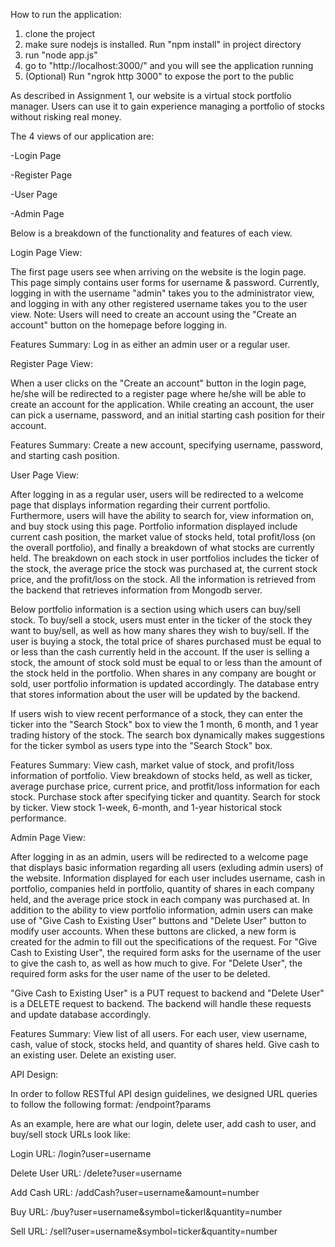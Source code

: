 How to run the application:
1. clone the project
2. make sure nodejs is installed. Run "npm install" in project directory
3. run "node app.js"
4. go to "http://localhost:3000/" and you will see the application running
5. (Optional) Run "ngrok http 3000" to expose the port to the public


As described in Assignment 1, our website is a virtual stock portfolio manager. Users can use it to gain experience managing a portfolio of stocks without risking real money.

The 4 views of our application are:

-Login Page

-Register Page

-User Page

-Admin Page

Below is a breakdown of the functionality and features of each view.


Login Page View:

The first page users see when arriving on the website is the login page. This page simply contains user forms for username & password. Currently, logging in with the username "admin" takes you to the administrator view, and logging in with any other registered username takes you to the user view. Note: Users will need to create an account using the "Create an account" button on the homepage before logging in.

Features Summary: Log in as either an admin user or a regular user.


Register Page View:

When a user clicks on the "Create an account" button in the login page, he/she will be redirected to a register page where he/she will be able to create an account for the application. While creating an account, the user can pick a username, password, and an initial starting cash position for their account.

Features Summary: Create a new account, specifying username, password, and starting cash position.


User Page View:

After logging in as a regular user, users will be redirected to a welcome page that displays information regarding their current portfolio. Furthermore, users will have the ability to search for, view information on, and buy stock using this page. Portfolio information displayed include current cash position, the market value of stocks held, total profit/loss (on the overall portfolio), and finally a breakdown of what stocks are currently held. The breakdown on each stock in user portfolios includes the ticker of the stock, the average price the stock was purchased at, the current stock price, and the profit/loss on the stock. All the information is retrieved from the backend that retrieves information from Mongodb server.

Below portfolio information is a section using which users can buy/sell stock. To buy/sell a stock, users must enter in the ticker of the stock they want to buy/sell, as well as how many shares they wish to buy/sell. If the user is buying a stock, the total price of shares purchased must be equal to or less than the cash currently held in the account. If the user is selling a stock, the amount of stock sold must be equal to or less than the amount of the stock held in the portfolio. When shares in any company are bought or sold, user portfolio information is updated accordingly. The database entry that stores information about the user will be updated by the backend.

If users wish to view recent performance of a stock, they can enter the ticker into the "Search Stock" box to view the 1 month, 6 month, and 1 year trading history of the stock. The search box dynamically makes suggestions for the ticker symbol as users type into the "Search Stock" box. 

Features Summary: View cash, market value of stock, and profit/loss information of portfolio. View breakdown of stocks held, as well as ticker, average purchase price, current price, and protfit/loss information for each stock. Purchase stock after specifying ticker and quantity. Search for stock by ticker. View stock 1-week, 6-month, and 1-year historical stock performance.


Admin Page View:

After logging in as an admin, users will be redirected to a welcome page that displays basic information regarding all users (exluding admin users) of the website. Information displayed for each user includes username, cash in portfolio, companies held in portfolio, quantity of shares in each company held, and the average price stock in each company was purchased at. In addition to the ability to view portfolio information, admin users can make use of "Give Cash to Existing User" buttons and "Delete User" button to modify user accounts. When these buttons are clicked, a new form is created for the admin to fill out the specifications of the request. For "Give Cash to Existing User", the required form asks for the username of the user to give the cash to, as well as how much to give. For "Delete User", the required form asks for the user name of the user to be deleted.

"Give Cash to Existing User" is a PUT request to backend and "Delete User" is a DELETE request to backend. The backend will handle these requests and update database accordingly.

Features Summary: View list of all users. For each user, view username, cash, value of stock, stocks held, and quantity of shares held.  Give cash to an existing user. Delete an existing user.


API Design:

In order to follow RESTful API design guidelines, we designed URL queries to follow the following format: /endpoint?params

As an example, here are what our login, delete user, add cash to user, and buy/sell stock URLs look like:

Login URL: /login?user=username
  
Delete User URL: /delete?user=username
  
Add Cash URL: /addCash?user=username&amount=number

Buy URL: /buy?user=username&symbol=tickerl&quantity=number

Sell URL: /sell?user=username&symbol=ticker&quantity=number
